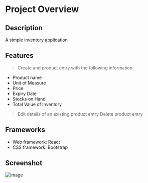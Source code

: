 # Project Overview

## Description
A simple inventory application

## Features
> Create and product entry with the following information:
  - Product name
  - Unit of Measure
  - Price
  - Expiry Date
  - Stocks on Hand
  - Total Value of Inventory
> Edit details of an existing product entry
> Delete product entry

## Frameworks
- Web framework: React
- CSS framework: Bootstrap

## Screenshot
![image](https://github.com/jsalejandria/inventory-portal/assets/114486659/a360d9a1-a81c-4513-88ae-10a673742418)

